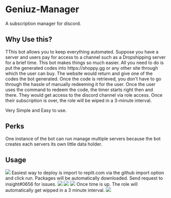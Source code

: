 
<h1>Geniuz-Manager</h1>
A subscription manager for discord. 
<h2>Why Use this?</h2>
<p>TThis bot allows you to keep everything automated. Suppose you have a server and users pay for access to a channel such as a Dropshipping server for a brief time. This bot makes things so much easier. All you need to do is put the generated codes into https://shoppy.gg or any other site through which the user can buy. The website would return and give one of the codes the bot generated. Once the code is retrieved, you don't have to go through the hassle of manually redeeming it for the user. Once the user uses the command to redeem the code, the timer starts right then and there. They would get access to the discord channel via role access. Once their subscription is over, the role will be wiped in a 3-minute interval.</p>
Very Simple and Easy to use. 
<h2>Perks</h2>
One instance of the bot can run manage multiple servers because the bot creates each servers its own little data holder.
<h2>Usage</h2>
<img src="https://user-images.githubusercontent.com/73511795/183312071-a084989c-3fdb-4097-b751-b46016f105c3.png">
Easiest way to deploy is import to replit.com via the github import option and click run. Packages will be automatically downloaded.
Send request to insight#0656 for issues.
<img src="https://media.discordapp.net/attachments/840751930782908446/1005952985546887348/unknown.png">
<img src="https://media.discordapp.net/attachments/840751930782908446/1005953298932711574/unknown.png">
<img src="https://media.discordapp.net/attachments/840751930782908446/1005953428998070422/unknown.png">
Once time is up. The role will automatically get wipped in a 3 minute interval.
<img src="https://media.discordapp.net/attachments/840751930782908446/1005953428998070422/unknown.png">
